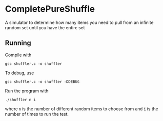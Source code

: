 # CompletePureShuffle

A simulator to determine how many items you need to pull from an infinite random set until you have the entire set

## Running

Compile with

```shell
gcc shuffler.c -o shuffler
```

To debug, use

```shell
gcc shuffler.c -o shuffler -DDEBUG
```

Run the program with

```shell
./shuffler n i
```

where `n` is the number of different random items to choose from and `i` is the number of times to run the test.